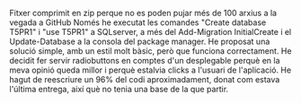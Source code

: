 Fitxer comprimit en zip perque no es poden pujar més de 100 arxius a la vegada a GitHub
Només he executat les comandes "Create database T5PR1" i "use T5PR1" a SQLserver, a més del Add-Migration InitialCreate i el Update-Database a la consola del package manager.
He proposat una solució simple, amb un estil molt bàsic, però que funciona correctament. He decidit fer servir radiobuttons en comptes d'un desplegable perquè en la meva opinió queda millor i perquè estalvia clicks a l'usuari de l'aplicació.
He hagut de reescriure un 96% del codi aproximadament, donat com estava l'última entrega, així què no tenia una base de la que partir.
